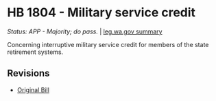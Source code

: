 # HB 1804 - Military service credit
*Status: APP - Majority; do pass.* | [leg.wa.gov summary](https://app.leg.wa.gov/billsummary?BillNumber=1804&Year=2021)

Concerning interruptive military service credit for members of the state retirement systems.

## Revisions
* [Original Bill](1/)